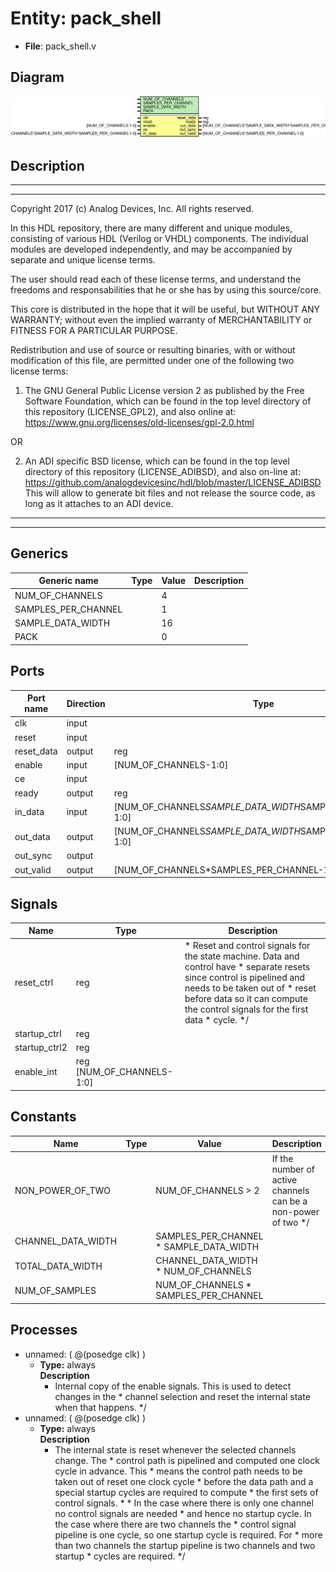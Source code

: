 # Entity: pack_shell

- **File**: pack_shell.v
## Diagram

![Diagram](pack_shell.svg "Diagram")
## Description

 ***************************************************************************
 ***************************************************************************
 Copyright 2017 (c) Analog Devices, Inc. All rights reserved.

 In this HDL repository, there are many different and unique modules, consisting
 of various HDL (Verilog or VHDL) components. The individual modules are
 developed independently, and may be accompanied by separate and unique license
 terms.

 The user should read each of these license terms, and understand the
 freedoms and responsabilities that he or she has by using this source/core.

 This core is distributed in the hope that it will be useful, but WITHOUT ANY
 WARRANTY; without even the implied warranty of MERCHANTABILITY or FITNESS FOR
 A PARTICULAR PURPOSE.

 Redistribution and use of source or resulting binaries, with or without modification
 of this file, are permitted under one of the following two license terms:

   1. The GNU General Public License version 2 as published by the
      Free Software Foundation, which can be found in the top level directory
      of this repository (LICENSE_GPL2), and also online at:
      <https://www.gnu.org/licenses/old-licenses/gpl-2.0.html>

 OR

   2. An ADI specific BSD license, which can be found in the top level directory
      of this repository (LICENSE_ADIBSD), and also on-line at:
      https://github.com/analogdevicesinc/hdl/blob/master/LICENSE_ADIBSD
      This will allow to generate bit files and not release the source code,
      as long as it attaches to an ADI device.

 ***************************************************************************
 ***************************************************************************

## Generics

| Generic name        | Type | Value | Description |
| ------------------- | ---- | ----- | ----------- |
| NUM_OF_CHANNELS     |      | 4     |             |
| SAMPLES_PER_CHANNEL |      | 1     |             |
| SAMPLE_DATA_WIDTH   |      | 16    |             |
| PACK                |      | 0     |             |
## Ports

| Port name  | Direction | Type                                                        | Description |
| ---------- | --------- | ----------------------------------------------------------- | ----------- |
| clk        | input     |                                                             |             |
| reset      | input     |                                                             |             |
| reset_data | output    | reg                                                         |             |
| enable     | input     | [NUM_OF_CHANNELS-1:0]                                       |             |
| ce         | input     |                                                             |             |
| ready      | output    | reg                                                         |             |
| in_data    | input     | [NUM_OF_CHANNELS*SAMPLE_DATA_WIDTH*SAMPLES_PER_CHANNEL-1:0] |             |
| out_data   | output    | [NUM_OF_CHANNELS*SAMPLE_DATA_WIDTH*SAMPLES_PER_CHANNEL-1:0] |             |
| out_sync   | output    |                                                             |             |
| out_valid  | output    | [NUM_OF_CHANNELS*SAMPLES_PER_CHANNEL-1:0]                   |             |
## Signals

| Name          | Type                      | Description                                                                                                                                                                                                                                                  |
| ------------- | ------------------------- | ------------------------------------------------------------------------------------------------------------------------------------------------------------------------------------------------------------------------------------------------------------ |
| reset_ctrl    | reg                       |     * Reset and control signals for the state machine. Data and control have    * separate resets since control is pipelined and needs to be taken out of    * reset before data so it can compute the control signals for the first data    * cycle.    */  |
| startup_ctrl  | reg                       |                                                                                                                                                                                                                                                              |
| startup_ctrl2 | reg                       |                                                                                                                                                                                                                                                              |
| enable_int    | reg [NUM_OF_CHANNELS-1:0] |                                                                                                                                                                                                                                                              |
## Constants

| Name               | Type | Value                                   | Description                                                     |
| ------------------ | ---- | --------------------------------------- | --------------------------------------------------------------- |
| NON_POWER_OF_TWO   |      | NUM_OF_CHANNELS > 2                     |  If the number of active channels can be a non-power of two */  |
| CHANNEL_DATA_WIDTH |      | SAMPLES_PER_CHANNEL * SAMPLE_DATA_WIDTH |                                                                 |
| TOTAL_DATA_WIDTH   |      | CHANNEL_DATA_WIDTH * NUM_OF_CHANNELS    |                                                                 |
| NUM_OF_SAMPLES     |      | NUM_OF_CHANNELS * SAMPLES_PER_CHANNEL   |                                                                 |
## Processes
- unnamed: ( @(posedge clk) )
  - **Type:** always
</br>**Description**
    * Internal copy of the enable signals. This is used to detect changes in the    * channel selection and reset the internal state when that happens.    */ 
- unnamed: ( @(posedge clk) )
  - **Type:** always
</br>**Description**
    * The internal state is reset whenever the selected channels change. The    * control path is pipelined and computed one clock cycle in advance. This    * means the control path needs to be taken out of reset one clock cycle    * before the data path and a special startup cycles are required to compute    * the first sets of control signals.    *    * In the case where there is only one channel no control signals are needed    * and hence no startup cycle. In the case where there are two channels the    * control signal pipeline is one cycle, so one startup cycle is required. For    * more than two channels the startup pipeline is two channels and two startup    * cycles are required.    */ 
